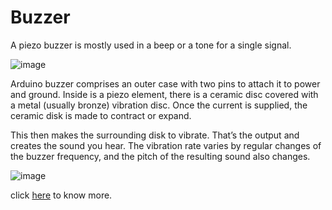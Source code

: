 # Buzzer
A piezo buzzer is mostly used in a beep or a tone for a single signal.  

![image](https://user-images.githubusercontent.com/60490438/134764912-c8fb2afd-7519-4a4c-8156-516d995e93dc.png)


Arduino buzzer comprises an outer case with two pins to attach it to power and ground. Inside is a piezo element, there is a ceramic disc covered with a metal (usually bronze) vibration disc. Once the current is supplied, the ceramic disk is made to contract or expand.

This then makes the surrounding disk to vibrate. That’s the output and creates the sound you hear. The vibration rate varies by regular changes of the buzzer frequency, and the pitch of the resulting sound also changes.

![image](https://user-images.githubusercontent.com/60490438/134764925-f89b604a-cc8f-49fa-9d82-13872bd32923.png)


click [here](https://handtoolsforfun.com/how-a-buzzer-works-in-arduino/#:~:text=An%20Arduino%20buzzer%20is%20also%20called%20a%20piezo,based%20on%20the%20reverse%20of%20the%20piezoelectric%20effect.) to know more.
